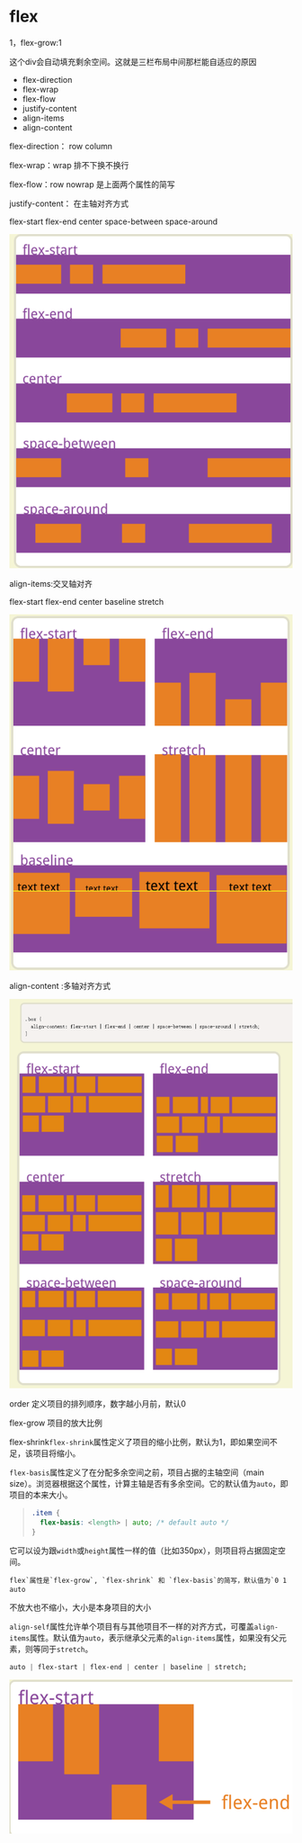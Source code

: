 # flex

1，flex-grow:1

这个div会自动填充剩余空间。这就是三栏布局中间那栏能自适应的原因

- flex-direction
- flex-wrap
- flex-flow
- justify-content
- align-items
- align-content

flex-direction： row  column

flex-wrap：wrap 排不下换不换行

flex-flow：row nowrap  是上面两个属性的简写

justify-content： 在主轴对齐方式

flex-start  flex-end  center space-between space-around

![image-20200521170012013](imge/image-20200521170012013.png)

align-items:交叉轴对齐

flex-start flex-end center baseline stretch

![image-20200521170112839](imge/image-20200521170112839.png)

align-content :多轴对齐方式

![image-20200521170308822](imge/image-20200521170308822.png)

order 定义项目的排列顺序，数字越小月前，默认0

flex-grow 项目的放大比例

flex-shrink`flex-shrink`属性定义了项目的缩小比例，默认为1，即如果空间不足，该项目将缩小。

`flex-basis`属性定义了在分配多余空间之前，项目占据的主轴空间（main size）。浏览器根据这个属性，计算主轴是否有多余空间。它的默认值为`auto`，即项目的本来大小。

> ```css
> .item {
>   flex-basis: <length> | auto; /* default auto */
> }
> ```

它可以设为跟`width`或`height`属性一样的值（比如350px），则项目将占据固定空间。

```
flex`属性是`flex-grow`, `flex-shrink` 和 `flex-basis`的简写，默认值为`0 1 auto
```

不放大也不缩小，大小是本身项目的大小

`align-self`属性允许单个项目有与其他项目不一样的对齐方式，可覆盖`align-items`属性。默认值为`auto`，表示继承父元素的`align-items`属性，如果没有父元素，则等同于`stretch`。

```css
auto | flex-start | flex-end | center | baseline | stretch;
```

![image-20200521170536284](imge/image-20200521170536284.png)